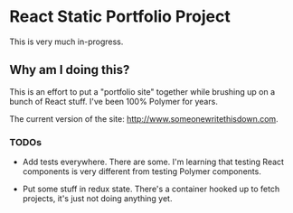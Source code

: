 # React Static Portfolio Project

This is very much in-progress.

## Why am I doing this?

This is an effort to put a "portfolio site" together while brushing up on a bunch of React stuff.  I've been 100% Polymer for years.

The current version of the site: <http://www.someonewritethisdown.com>.

### TODOs

* Add tests everywhere. There are some. I'm learning that testing React components is very different from testing Polymer components.

* Put some stuff in redux state.  There's a container hooked up to fetch projects, it's just not doing anything yet.  
